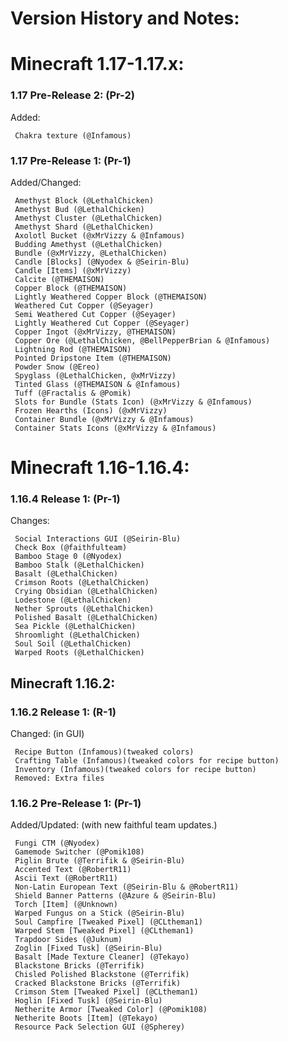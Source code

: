 # Version History and Notes:
# Minecraft 1.17-1.17.x:
### 1.17 Pre-Release 2: (Pr-2)
Added:  
     
     Chakra texture (@Infamous)

### 1.17 Pre-Release 1: (Pr-1)
Added/Changed:    

     Amethyst Block (@LethalChicken)  
     Amethyst Bud (@LethalChicken)  
     Amethyst Cluster (@LethalChicken)  
     Amethyst Shard (@LethalChicken)  
     Axolotl Bucket (@xMrVizzy & @Infamous)  
     Budding Amethyst (@LethalChicken)  
     Bundle (@xMrVizzy, @LethalChicken)  
     Candle [Blocks] (@Nyodex & @Seirin-Blu)  
     Candle [Items] (@xMrVizzy)  
     Calcite (@THEMAISON)  
     Copper Block (@THEMAISON)  
     Lightly Weathered Copper Block (@THEMAISON)  
     Weathered Cut Copper (@Seyager)  
     Semi Weathered Cut Copper (@Seyager)  
     Lightly Weathered Cut Copper (@Seyager)  
     Copper Ingot (@xMrVizzy, @THEMAISON)  
     Copper Ore (@LethalChicken, @BellPepperBrian & @Infamous)  
     Lightning Rod (@THEMAISON)  
     Pointed Dripstone Item (@THEMAISON)  
     Powder Snow (@Ereo)  
     Spyglass (@LethalChicken, @xMrVizzy)  
     Tinted Glass (@THEMAISON & @Infamous)  
     Tuff (@Fractalis & @Pomik)  
     Slots for Bundle (Stats Icon) (@xMrVizzy & @Infamous)  
     Frozen Hearths (Icons) (@xMrVizzy)  
     Container Bundle (@xMrVizzy & @Infamous)  
     Container Stats Icons (@xMrVizzy & @Infamous)  

# Minecraft 1.16-1.16.4:
### 1.16.4 Release 1: (Pr-1)
   Changes:  
   
     Social Interactions GUI (@Seirin-Blu) 
     Check Box (@faithfulteam)  
     Bamboo Stage 0 (@Nyodex)  
     Bamboo Stalk (@LethalChicken)  
     Basalt (@LethalChicken)  
     Crimson Roots (@LethalChicken)  
     Crying Obsidian (@LethalChicken)  
     Lodestone (@LethalChicken)  
     Nether Sprouts (@LethalChicken)  
     Polished Basalt (@LethalChicken)  
     Sea Pickle (@LethalChicken)  
     Shroomlight (@LethalChicken)  
     Soul Soil (@LethalChicken)  
     Warped Roots (@LethalChicken)  
  
## Minecraft 1.16.2:  
### 1.16.2 Release 1: (R-1)  
Changed: (in GUI)  

     Recipe Button (Infamous)(tweaked colors)  
     Crafting Table (Infamous)(tweaked colors for recipe button)  
     Inventory (Infamous)(tweaked colors for recipe button)  
     Removed: Extra files  

### 1.16.2 Pre-Release 1: (Pr-1)
Added/Updated: (with new faithful team updates.)  

     Fungi CTM (@Nyodex)  
     Gamemode Switcher (@Pomik108)  
     Piglin Brute (@Terrifik & @Seirin-Blu) 
     Accented Text (@RobertR11)  
     Ascii Text (@RobertR11)  
     Non-Latin European Text (@Seirin-Blu & @RobertR11)  
     Shield Banner Patterns (@Azure & @Seirin-Blu)  
     Torch [Item] (@Unknown)  
     Warped Fungus on a Stick (@Seirin-Blu)  
     Soul Campfire [Tweaked Pixel] (@CLtheman1)  
     Warped Stem [Tweaked Pixel] (@CLtheman1)  
     Trapdoor Sides (@Juknum)  
     Zoglin [Fixed Tusk] (@Seirin-Blu)  
     Basalt [Made Texture Cleaner] (@Tekayo)  
     Blackstone Bricks (@Terrifik)  
     Chisled Polished Blackstone (@Terrifik)  
     Cracked Blackstone Bricks (@Terrifik)  
     Crimson Stem [Tweaked Pixel] (@CLtheman1)  
     Hoglin [Fixed Tusk] (@Seirin-Blu)  
     Netherite Armor [Tweaked Color] (@Pomik108)  
     Netherite Boots [Item] (@Tekayo)  
     Resource Pack Selection GUI (@Spherey)  

